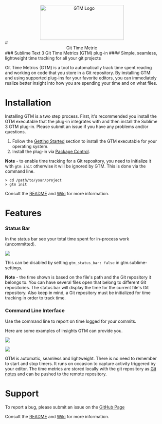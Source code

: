 <div align="center"><img src="https://cloud.githubusercontent.com/assets/630550/19619834/43c460dc-9835-11e6-8652-1c8fff91cf02.png" alt="GTM Logo" height="115" width="275"></div>
# <div align="center">Git Time Metric</div>
### Sublime Text 3 Git Time Metrics (GTM) plug-in
#### Simple, seamless, lightweight time tracking for all your git projects

Git Time Metrics (GTM) is a tool to automatically track time spent reading and working on code that you store in a Git repository. By installing GTM and using supported plug-ins for your favorite editors, you can immediately realize better insight into how you are spending your time and on what files.

# Installation

Installing GTM is a two step process.  First, it's recommended you install the GTM executable that the plug-in integrates with and then install the Sublime 3 GTM plug-in.  Please submit an issue if you have any problems and/or questions.

1. Follow the [Getting Started](https://github.com/git-time-metric/gtm/blob/master/README.md) section to install the GTM executable for your operating system.
2. Install the plug-in via [Package Control](https://packagecontrol.io).

**Note** - to enable time tracking for a Git repository, you need to initialize it with `gtm init` otherwise it will be ignored by GTM. This is done via the command line.
```
> cd /path/to/your/project
> gtm init
```

Consult the [README](https://github.com/git-time-metric/gtm/blob/master/README.md) and [Wiki](https://github.com/git-time-metric/gtm/wiki) for more information.

# Features

### Status Bar

In the status bar see your total time spent for in-process work (uncommitted).

![](https://cloud.githubusercontent.com/assets/630550/19831548/21fef6c2-9dd2-11e6-9cf4-7510135eb94a.png)

This can be disabled by setting `gtm_status_bar: false` in gtm.sublime-settings.

**Note** - the time shown is based on the file's path and the Git repository it belongs to. You can have several files open that belong to different Git repositories. The status bar will display the time for the current file's Git repository.  Also keep in mind, a Git repository must be initialized for time tracking in order to track time.

### Command Line Interface

Use the command line to report on time logged for your commits.

Here are some examples of insights GTM can provide you.

![](https://cloud.githubusercontent.com/assets/630550/19832562/41947ae2-9dec-11e6-932b-c2bca710da40.png)

![](https://cloud.githubusercontent.com/assets/630550/19832563/430e3caa-9dec-11e6-9bdf-51d52e95d947.png)

GTM is automatic, seamless and lightweight.  There is no need to remember to start and stop timers.  It runs on occasion to capture activity triggered by your editor.  The time metrics are stored locally with the git repository as [Git notes](https://git-scm.com/docs/git-notes) and can be pushed to the remote repository. 

# Support

To report a bug, please submit an issue on the [GitHub Page](https://github.com/git-time-metric/gtm-sublime3-plugin/issues)

Consult the [README](https://github.com/git-time-metric/gtm/blob/master/README.md) and [Wiki](https://github.com/git-time-metric/gtm/wiki) for more information.
